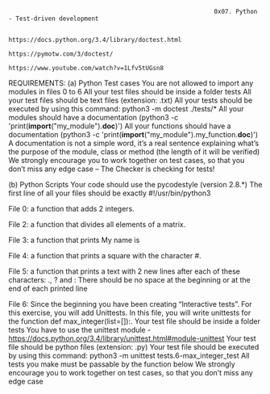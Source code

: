                                                              0x07. Python - Test-driven development
                                                             
                                                             https://docs.python.org/3.4/library/doctest.html
                                                             https://pymotw.com/3/doctest/
                                                             https://www.youtube.com/watch?v=1Lfv5tUGsn8
                                                             
REQUIREMENTS:
(a) Python Test cases
You are not allowed to import any modules in files 0 to 6
All your test files should be inside a folder tests
All your test files should be text files (extension: .txt)
All your tests should be executed by using this command: python3 -m doctest ./tests/*
All your modules should have a documentation (python3 -c 'print(__import__("my_module").__doc__)')
All your functions should have a documentation (python3 -c 'print(__import__("my_module").my_function.__doc__)')
A documentation is not a simple word, it’s a real sentence explaining what’s the purpose of the module, class or method (the length of it will be verified)
We strongly encourage you to work together on test cases, so that you don’t miss any edge case – The Checker is checking for tests!

(b) Python Scripts
Your code should use the pycodestyle (version 2.8.*)
The first line of all your files should be exactly #!/usr/bin/python3


File 0: a function that adds 2 integers.    
        
File 2: a function that divides all elements of a matrix.
      
File 3: a function that prints My name is <first name> <last name>
        
File 4: a function that prints a square with the character #.
        
File 5: a function that prints a text with 2 new lines after each of these characters: ., ? and :
        There should be no space at the beginning or at the end of each printed line
        
File 6: Since the beginning you have been creating “Interactive tests”. For this exercise, you will add Unittests.
        In this file, you will write unittests for the function def max_integer(list=[]):.
        Your test file should be inside a folder tests
        You have to use the unittest module - https://docs.python.org/3.4/library/unittest.html#module-unittest
        Your test file should be python files (extension: .py)
        Your test file should be executed by using this command: python3 -m unittest tests.6-max_integer_test
        All tests you make must be passable by the function below
        We strongly encourage you to work together on test cases, so that you don’t miss any edge case
